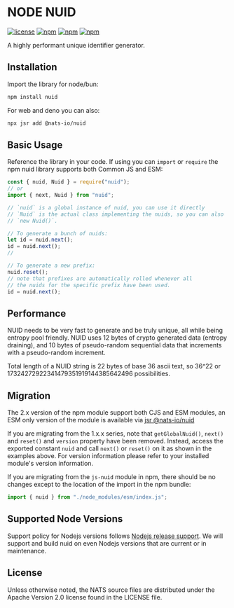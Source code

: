 # NODE NUID

[![license](https://img.shields.io/github/license/nats-io/node-nuid.svg)](https://www.apache.org/licenses/LICENSE-2.0)
[![npm](https://img.shields.io/npm/v/nuid.svg)](https://www.npmjs.com/package/nuid)
[![npm](https://img.shields.io/npm/dt/nuid.svg)](https://www.npmjs.com/package/nuid)
[![npm](https://img.shields.io/npm/dm/nuid.svg)](https://www.npmjs.com/package/nuid)

A highly performant unique identifier generator.

## Installation

Import the library for node/bun:

```bash
npm install nuid
```

For web and deno you can also:

```bash
npx jsr add @nats-io/nuid
```

## Basic Usage

Reference the library in your code. If using you can `import` or `require` the
npm nuid library supports both Common JS and ESM:

```javascript
const { nuid, Nuid } = require("nuid");
// or
import { next, Nuid } from "nuid";

// `nuid` is a global instance of nuid, you can use it directly
// `Nuid` is the actual class implementing the nuids, so you can also
// `new Nuid()`.
```

```javascript
// To generate a bunch of nuids:
let id = nuid.next();
id = nuid.next();
//

// To generate a new prefix:
nuid.reset();
// note that prefixes are automatically rolled whenever all
// the nuids for the specific prefix have been used.
id = nuid.next();
```

## Performance

NUID needs to be very fast to generate and be truly unique, all while being
entropy pool friendly. NUID uses 12 bytes of crypto generated data (entropy
draining), and 10 bytes of pseudo-random sequential data that increments with a
pseudo-random increment.

Total length of a NUID string is 22 bytes of base 36 ascii text, so 36^22 or
17324272922341479351919144385642496 possibilities.

## Migration

The 2.x version of the npm module support both CJS and ESM modules, an ESM only
version of the module is available via
[jsr @nats-io/nuid](https://jsr.io/@nats-io/nuid)

If you are migrating from the 1.x.x series, note that `getGlobalNuid()`,
`next()` and `reset()` and `version` property have been removed. Instead, access
the exported constant `nuid` and call `next()` or `reset()` on it as shown in
the examples above. For version information please refer to your installed
module's version information.

If you are migrating from the `js-nuid` module in npm, there should be no
changes except to the location of the import in the npm bundle:

```typescript
import { nuid } from "./node_modules/esm/index.js";
```

## Supported Node Versions

Support policy for Nodejs versions follows
[Nodejs release support](https://github.com/nodejs/Release). We will support and
build nuid on even Nodejs versions that are current or in maintenance.

## License

Unless otherwise noted, the NATS source files are distributed under the Apache
Version 2.0 license found in the LICENSE file.
